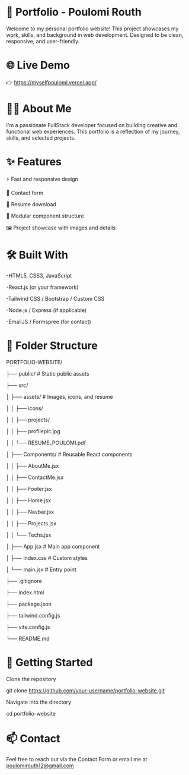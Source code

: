 # 💼 Portfolio - Poulomi Routh 

Welcome to my personal portfolio website! This project showcases my work, skills, and background in web development. Designed to be clean, responsive, and user-friendly.

# 🌐 Live Demo 

👉 https://myselfpoulomi.vercel.app/ 

# 🧑‍💻 About Me

I'm a passionate FullStack developer focused on building creative and functional web experiences. This portfolio is a reflection of my journey, skills, and selected projects.


# ✨ Features

⚡ Fast and responsive design

💬 Contact form

📁 Resume download

🧱 Modular component structure

🖼️ Project showcase with images and details


# 🛠️ Built With

 -HTML5, CSS3, JavaScript

 -React.js (or your framework)

 -Tailwind CSS / Bootstrap / Custom CSS

 -Node.js / Express (if applicable)

 -EmailJS / Formspree (for contact)



# 📁 Folder Structure


PORTFOLIO-WEBSITE/

├── public/  # Static public assets

├── src/

│   ├── assets/                 # Images, icons, and resume

│   │   ├── icons/

│   │   ├── projects/

│   │   ├── profilepic.jpg

│   │   └── RESUME_POULOMI.pdf

│   ├── Components/             # Reusable React components

│   │   ├── AboutMe.jsx

│   │   ├── ContactMe.jsx

│   │   ├── Footer.jsx

│   │   ├── Home.jsx

│   │   ├── Navbar.jsx

│   │   ├── Projects.jsx

│   │   └── Techs.jsx

│   ├── App.jsx                 # Main app component

│   ├── index.css               # Custom styles

│   └── main.jsx                # Entry point

├── .gitignore

├── index.html

├── package.json

├── tailwind.config.js

├── vite.config.js

└── README.md

# 🚀 Getting Started 

Clone the repository

git clone https://github.com/your-username/portfolio-website.git

Navigate into the directory

cd portfolio-website






# 📫 Contact

Feel free to reach out via the Contact Form or email me at poulomirouth12@gmail.com


